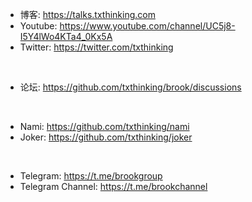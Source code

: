 * 博客: https://talks.txthinking.com
* Youtube: https://www.youtube.com/channel/UC5j8-I5Y4lWo4KTa4_0Kx5A
* Twitter: https://twitter.com/txthinking

<br/>

* 论坛: https://github.com/txthinking/brook/discussions

<br/>

* Nami: https://github.com/txthinking/nami
* Joker: https://github.com/txthinking/joker

<br/>

* Telegram: https://t.me/brookgroup
* Telegram Channel: https://t.me/brookchannel
